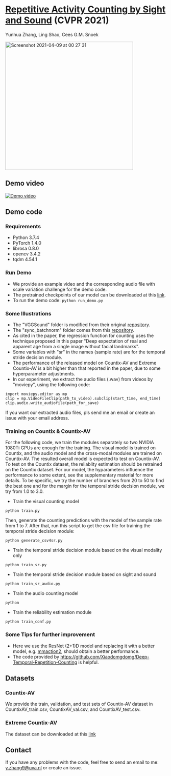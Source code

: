 # [Repetitive Activity Counting by Sight and Sound](https://arxiv.org/abs/2103.13096) (CVPR 2021)  
Yunhua Zhang, Ling Shao, Cees G.M. Snoek 

<img width="400" alt="Screenshot 2021-04-09 at 00 27 31" src="https://user-images.githubusercontent.com/22721775/114104033-70e7fe80-98ca-11eb-9541-7268fc683ad9.png">

## Demo video


[![Demo video](https://user-images.githubusercontent.com/22721775/112766873-086c6800-9014-11eb-8939-fc8a8373488d.png)](https://user-images.githubusercontent.com/22721775/112766700-2c7b7980-9013-11eb-8667-95ce6ec31067.mp4 "Demo video")


## Demo code

### Requirements
* Python 3.7.4
* PyTorch 1.4.0
* librosa 0.8.0
* opencv 3.4.2
* tqdm 4.54.1

### Run Demo

* We provide an example video and the corresponding audio file with scale variation challenge for the demo code. 
* The pretrained checkpoints of our model can be downloaded at this [link](https://drive.google.com/file/d/1y7j4KRpnGDttGseIXMpXz7O1speEeIJD/view?usp=sharing). 
* To run the demo code:
```python run_demo.py```

### Some Illustrations

* The "VGGSound" folder is modified from their original [repository](https://github.com/hche11/VGGSound). 
* The "sync_batchnorm" folder comes from this [repository](https://github.com/vacancy/Synchronized-BatchNorm-PyTorch). 
* As cited in the paper, the regression function for counting uses the technique proposed in this paper "Deep expectation of real and apparent age from a single image without facial landmarks". 
* Some variables with "sr" in the names (sample rate) are for the temporal stride decision module. 
* The performance of the released model on Countix-AV and Extreme Countix-AV is a bit higher than that reported in the paper, due to some hyperparameter adjustments. 
* In our experiment, we extract the audio files (.wav) from videos by "moviepy", using the following code:
```
import moviepy.editor as mp
clip = mp.VideoFileClip(path_to_video).subclip(start_time, end_time)
clip.audio.write_audiofile(path_for_save)
```
If you want our extracted audio files, pls send me an email or create an issue with your email address. 

### Training on Countix & Countix-AV
For the following code, we train the modules separately so two NVIDIA 1080Ti GPUs are enough for the training. The visual model is trained on Countix, and the audio model and the cross-modal modules are trained on Countix-AV. The resulted overall model is expected to test on Countix-AV. To test on the Countix dataset, the reliablity estimation should be retrained on the Countix dataset. For our model, the hyparameters influence the performance to some extent, see the supplementary material for more details. To be specific, we try the number of branches from 20 to 50 to find the best one and for the margin for the temporal stride decision module, we try from 1.0 to 3.0. 
* Train the visual counting model
```
python train.py
```
Then, generate the counting predictions with the model of the sample rate from 1 to 7. 
After that, run this script to get the csv file for training the temporal stride decision module:
```
python generate_csv4sr.py
```
* Train the temporal stride decision module based on the visual modality only
```
python train_sr.py
```
* Train the temporal stride decision module based on sight and sound
```
python train_sr_audio.py
```
* Train the audio counting model
```
python
```
* Train the reliability estimation module
```
python train_conf.py
```

### Some Tips for further improvement
* Here we use the ResNet (2+1)D model and replacing it with a better model, e.g. [mmaction2](https://mmaction2.readthedocs.io/en/latest/recognition_models.html), should obtain a better performance. 
* The code provided by https://github.com/Xiaodomgdomg/Deep-Temporal-Repetition-Counting is helpful. 

## Datasets

### Countix-AV
We provide the train, validation, and test sets of Countix-AV dataset in CountixAV_train.csv, CountixAV_val.csv, and CountixAV_test.csv. 

### Extreme Countix-AV
The dataset can be downloaded at this [link](https://drive.google.com/file/d/1eKYbN_fXetv6Dw_ks8eNeNkErGvrsDC6/view?usp=sharing)

## Contact
If you have any problems with the code, feel free to send an email to me: y.zhang9@uva.nl or create an issue. 
